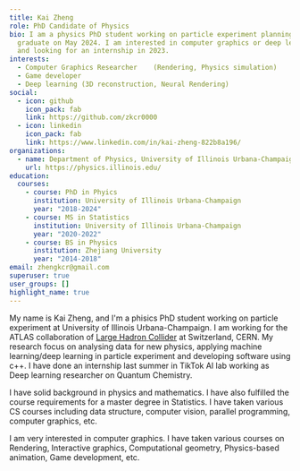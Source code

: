 ```yaml
---
title: Kai Zheng
role: PhD Candidate of Physics
bio: I am a physics PhD student working on particle experiment planning to
  graduate on May 2024. I am interested in computer graphics or deep learning
  and looking for an internship in 2023.
interests:
  - Computer Graphics Researcher    (Rendering, Physics simulation)
  - Game developer
  - Deep learning (3D reconstruction, Neural Rendering)
social:
  - icon: github
    icon_pack: fab
    link: https://github.com/zkcr0000
  - icon: linkedin
    icon_pack: fab
    link: https://www.linkedin.com/in/kai-zheng-822b8a196/
organizations:
  - name: Department of Physics, University of Illinois Urbana-Champaign
    url: https://physics.illinois.edu/
education:
  courses:
    - course: PhD in Phyics
      institution: University of Illinois Urbana-Champaign
      year: "2018-2024"
    - course: MS in Statistics
      institution: University of Illinois Urbana-Champaign
      year: "2020-2022"
    - course: BS in Physics
      institution: Zhejiang University
      year: "2014-2018"
email: zhengkcr@gmail.com
superuser: true
user_groups: []
highlight_name: true
---
```


My name is Kai Zheng, and I'm a phisics PhD student working on particle experiment at University of Illinois Urbana-Champaign. I am working for the ATLAS collaboration of [Large Hadron Collider](https://home.cern/science/accelerators/large-hadron-collider) at Switzerland, CERN. My research focus on analysing data for new physics, applying machine learning/deep learning in particle experiment and developing software using c++. I have done an internship last summer in TikTok AI lab working as Deep learning researcher on Quantum Chemistry. 

I have solid background in physics and mathematics. I have also fulfilled the course requirements for a master degree in Statistics. I have taken various CS courses including data structure, computer vision, parallel programming, computer graphics, etc.

I am very interested in computer graphics. I have taken various courses on Rendering, Interactive graphics, Computational geometry, Physics-based animation, Game development, etc.